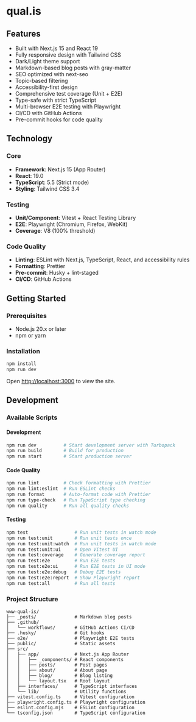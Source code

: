 # qual.is

## Features

- Built with Next.js 15 and React 19
- Fully responsive design with Tailwind CSS
- Dark/Light theme support
- Markdown-based blog posts with gray-matter
- SEO optimized with next-seo
- Topic-based filtering
- Accessibility-first design
- Comprehensive test coverage (Unit + E2E)
- Type-safe with strict TypeScript
- Multi-browser E2E testing with Playwright
- CI/CD with GitHub Actions
- Pre-commit hooks for code quality

## Technology

### Core

- **Framework**: Next.js 15 (App Router)
- **React**: 19.0
- **TypeScript**: 5.5 (Strict mode)
- **Styling**: Tailwind CSS 3.4

### Testing

- **Unit/Component**: Vitest + React Testing Library
- **E2E**: Playwright (Chromium, Firefox, WebKit)
- **Coverage**: V8 (100% threshold)

### Code Quality

- **Linting**: ESLint with Next.js, TypeScript, React, and accessibility rules
- **Formatting**: Prettier
- **Pre-commit**: Husky + lint-staged
- **CI/CD**: GitHub Actions

## Getting Started

### Prerequisites

- Node.js 20.x or later
- npm or yarn

### Installation

```bash
npm install
npm run dev
```

Open [http://localhost:3000](http://localhost:3000) to view the site.

## Development

### Available Scripts

#### Development

```bash
npm run dev          # Start development server with Turbopack
npm run build        # Build for production
npm run start        # Start production server
```

#### Code Quality

```bash
npm run lint         # Check formatting with Prettier
npm run lint:eslint  # Run ESLint checks
npm run format       # Auto-format code with Prettier
npm run type-check   # Run TypeScript type checking
npm run quality      # Run all quality checks
```

#### Testing

```bash
npm test                 # Run unit tests in watch mode
npm run test:unit        # Run unit tests once
npm run test:unit:watch  # Run unit tests in watch mode
npm run test:unit:ui     # Open Vitest UI
npm run test:coverage    # Generate coverage report
npm run test:e2e         # Run E2E tests
npm run test:e2e:ui      # Run E2E tests in UI mode
npm run test:e2e:debug   # Debug E2E tests
npm run test:e2e:report  # Show Playwright report
npm run test:all         # Run all tests
```

### Project Structure

```
www-qual-is/
├── _posts/              # Markdown blog posts
├── .github/
│   └── workflows/       # GitHub Actions CI/CD
├── .husky/              # Git hooks
├── e2e/                 # Playwright E2E tests
├── public/              # Static assets
├── src/
│   ├── app/             # Next.js App Router
│   │   ├── _components/ # React components
│   │   ├── posts/       # Post pages
│   │   ├── about/       # About page
│   │   ├── blog/        # Blog listing
│   │   └── layout.tsx   # Root layout
│   ├── interfaces/      # TypeScript interfaces
│   └── lib/             # Utility functions
├── vitest.config.ts     # Vitest configuration
├── playwright.config.ts # Playwright configuration
├── eslint.config.mjs    # ESLint configuration
└── tsconfig.json        # TypeScript configuration
```
